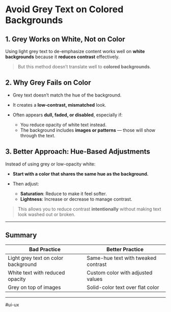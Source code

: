 # Avoid Grey Text on Colored Backgrounds

## **1. Grey Works on White, Not on Color**

Using light grey text to de-emphasize content works well on **white backgrounds** because it **reduces contrast** effectively.

> But this method doesn’t translate well to **colored backgrounds**.

## **2. Why Grey Fails on Color**

* Grey text doesn’t match the hue of the background.
* It creates a **low-contrast, mismatched** look.

* Often appears **dull, faded, or disabled**, especially if:

  * You reduce opacity of white text instead.
  * The background includes **images or patterns** — those will show through the text.

## **3. Better Approach: Hue-Based Adjustments**

Instead of using grey or low-opacity white:

* **Start with a color that shares the same hue as the background.**

* Then adjust:

  * **Saturation**: Reduce to make it feel softer.
  * **Lightness**: Increase or decrease to manage contrast.

> This allows you to reduce contrast **intentionally** without making text look washed out or broken.

---
## Summary

|  **Bad Practice**  |  **Better Practice**  | 
|---|---|
|  Light grey text on color background  |  Same-hue text with tweaked contrast  |
|  White text with reduced opacity  |  Custom color with adjusted values  |
|  Grey on top of images  |  Solid-color text over flat color  |

---

#ui-ux